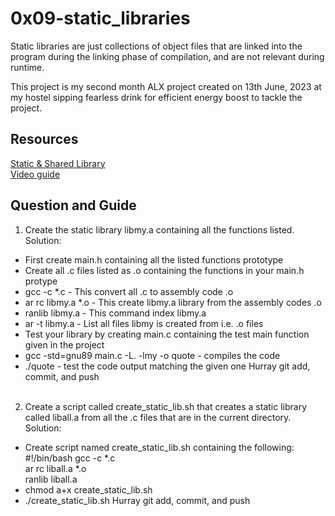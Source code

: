 # 0x09-static_libraries
Static libraries are just collections of object files that are linked into the program during the linking phase of compilation, and are not relevant during runtime. <br>

This project is my second month ALX project created on 13th June, 2023 at my hostel sipping fearless drink for efficient energy boost to tackle the project.<br>
## Resources
[Static & Shared Library](https://docencia.ac.upc.edu/FIB/USO/Bibliografia/unix-c-libraries.html)<br>
[Video guide](https://www.youtube.com/watch?v=eW5he5uFBNM)<br>

## Question and Guide
1. Create the static library libmy.a containing all the functions listed.<br>
Solution: <br>
- First create main.h containing all the listed functions prototype
- Create all .c files listed as .o containing the functions in your main.h protype
- gcc -c *.c - This convert all .c to assembly code .o
- ar rc libmy.a *.o - This create libmy.a library from the assembly codes .o
- ranlib libmy.a - This command index libmy.a
- ar -t libmy.a - List all files libmy is created from i.e. .o files
- Test your library by creating main.c containing the test main function given in the project
- gcc -std=gnu89 main.c -L. -lmy -o quote - compiles the code
- ./quote - test the code output matching the given one
Hurray git add, commit, and push<br><br>

2. Create a script called create_static_lib.sh that creates a static library called liball.a from all the .c files that are in the current directory.<br>
Solution:
- Create script named create_static_lib.sh containing the following:
#!/bin/bash
gcc -c *.c <br>
ar rc liball.a *.o <br> 
ranlib liball.a <br>
- chmod a+x create_static_lib.sh
- ./create_static_lib.sh
Hurray git add, commit, and push
